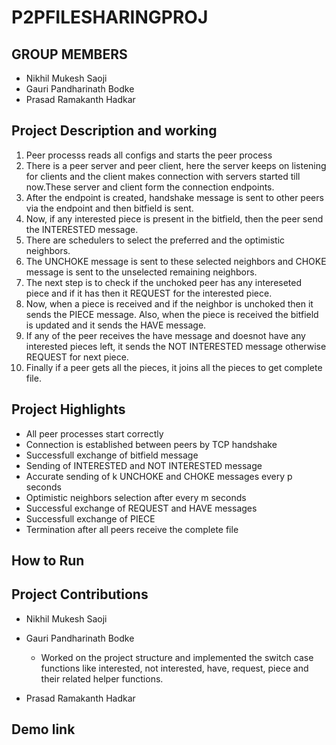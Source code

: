 # P2PFILESHARINGPROJ

## GROUP MEMBERS
- Nikhil Mukesh Saoji
- Gauri Pandharinath Bodke
- Prasad Ramakanth Hadkar

## Project Description and working

1. Peer processs reads all configs and starts the peer process
2. There is a peer server and peer client, here the server keeps on listening for clients and the client makes connection with servers started till now.These server and client form the connection endpoints. 
3. After the endpoint is created, handshake message is sent to other peers via the endpoint and then bitfield is sent.
4. Now, if any interested piece is present in the bitfield, then the peer send the INTERESTED message.
5. There are schedulers to select the preferred and the optimistic neighbors.
6. The UNCHOKE message is sent to these selected neighbors and CHOKE message is sent to the unselected remaining neighbors.
7. The next step is to check if the unchoked peer has any intereseted piece and if it has then it REQUEST for the interested piece.
8. Now, when a piece is received and if the neighbor is unchoked then it sends the PIECE message. Also, when the piece is received the bitfield is updated and it sends the HAVE message.
9. If any of the peer receives the have message and doesnot have any interested pieces left, it sends the NOT INTERESTED message otherwise REQUEST for next piece.
10. Finally if a peer gets all the pieces, it joins all the pieces to get complete file.

## Project Highlights
- All peer processes start correctly 
- Connection is established between peers by TCP handshake
- Successfull exchange of bitfield message
- Sending of INTERESTED and NOT INTERESTED message
- Accurate sending of k UNCHOKE and CHOKE messages every p seconds
- Optimistic neighbors selection after every m seconds
- Successful exchange of REQUEST and HAVE messages
- Successfull exchange of PIECE 
- Termination after all peers receive the complete file


## How to Run

## Project Contributions
- Nikhil Mukesh Saoji

- Gauri Pandharinath Bodke
    - Worked on the project structure and implemented the switch case functions like interested, not interested, have, request, piece and their related helper functions.

- Prasad Ramakanth Hadkar



## Demo link